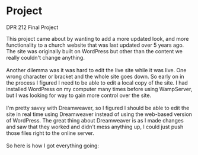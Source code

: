 # Project
DPR 212 Final Project

This project came about by wanting to add a more updated look, and more functionality to a church website that was last updated over 5 years ago. The site was originally built on WordPress but other than the content we really couldn't change anything.
<br><br>
Another dilemma was it was hard to edit the live site while it was live. One wrong character or bracket and the whole site goes down. So early on in the process I figured I need to be able to edit a local copy of the site. I had installed WordPress on my computer many times before using WampServer, but I was looking for way to gain more control over the site.
<br><br>
I'm pretty savvy with Dreamweaver, so I figured I should be able to edit the site in real time using Dreamweaver instead of using the web-based version of WordPress. The great thing about Dreamweaver is as I made changes and saw that they worked and didn't mess anything up, I could just push those files right to the online server.
<br><br>
So here is how I got everything going:
<br><br>
